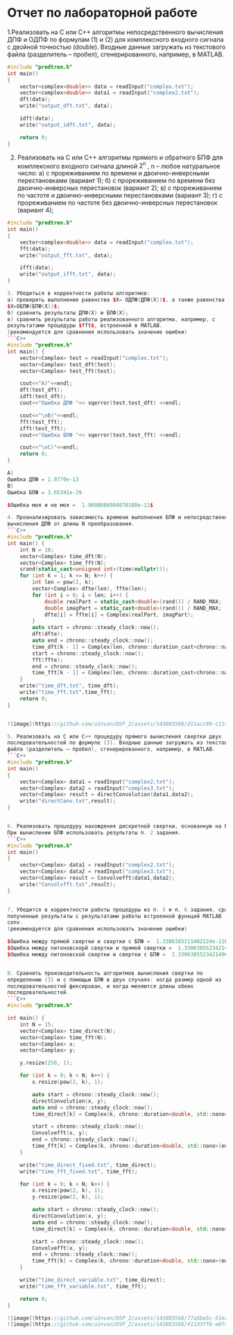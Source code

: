    # Отчет по лабораторной работе


1.Реализовать на С или С++ алгоритмы непосредственного вычисления ДПФ и
ОДПФ по формулам (1) и (2) для комплексного входного сигнала с двойной
точностью (double). Входные данные загружать из текстового файла
(разделитель – пробел), сгенерированного, например, в MATLAB.
```C++
#include "predtren.h"
int main() 
{
    vector<complex<double>> data = readInput("complex.txt");
    vector<complex<double>> data1 = readInput("complex2.txt");
    dft(data);
    write("output_dft.txt", data);

    idft(data);
    write("output_idft.txt", data);

    return 0;
}
```

2. Реализовать на С или С++ алгоритмы прямого и обратного БПФ для
комплексного входного сигнала длиной $2^n$ , n – любое натуральное число:
а) с прореживанием по времени и двоично-инверсными перестановками
(вариант 1);
б) с прореживанием по времени без двоично-инверсных перестановок
(вариант 2);
в) с прореживанием по частоте и двоично-инверсными перестановками
(вариант 3);
г) с прореживанием по частоте без двоично-инверсных перестановок
(вариант 4);
```C++
#include "predtren.h"
int main()
{
    vector<complex<double>> data = readInput("complex.txt");
    fft(data);
    write("output_fft.txt", data);

    ifft(data);
    write("output_ifft.txt", data);
}

3. Убедиться в корректности работы алгоритмов:
а) проверить выполнение равенства $X= ОДПФ(ДПФ(Х))$, а также равенства
$X=ОБПФ(БПФ(Х))$;
б) сравнить результаты ДПФ(Х) и БПФ(Х);
в) сравнить результаты работы реализованного алгоритма, например, с
результатами процедуры $fft$, встроенной в MATLAB.
(рекомендуется для сравнения использовать значение ошибки)
```C++
#include "predtren.h"
int main() {
    vector<Complex> test = readInput("complex.txt");
    vector<Complex> test_dft(test);
    vector<Complex> test_fft(test);

    cout<<"A)"<<endl;
    dft(test_dft);
    idft(test_dft);
    cout<<"Ошибка ДПФ "<< sqerror(test,test_dft) <<endl;

    cout<<"\nB)"<<endl;
    fft(test_fft);
    ifft(test_fft);
    cout<<"Ошибка БПФ "<< sqerror(test,test_fft) <<endl;

    cout<<"\nC)"<<endl;
    return 0;
}

A)
Ошибка ДПФ = 1.9779e-13
B)
Ошибка БПФ = 3.65341e-29

$Ошибка моя и не моя =  1.9680606904870108e-11$

4. Проанализировать зависимость времени выполнения БПФ и непосредственного
вычисления ДПФ от длины N преобразования.
```C++
#include "predtren.h"
int main() {
    int N = 10;
    vector<Complex> time_dft(N);
    vector<Complex> time_fft(N);
    srand(static_cast<unsigned int>(time(nullptr)));
    for (int k = 1; k <= N; k++) { 
        int len = pow(2, k);
        vector<Complex> dfte(len), ffte(len);
        for (int i = 0; i < len; i++) {
            double realPart = static_cast<double>(rand()) / RAND_MAX;
            double imagPart = static_cast<double>(rand()) / RAND_MAX;
            dfte[i] = ffte[i] = Complex(realPart, imagPart);
        }
        auto start = chrono::steady_clock::now();
        dft(dfte);
        auto end = chrono::steady_clock::now();
        time_dft[k - 1] = Complex(len, chrono::duration_cast<chrono::nanoseconds>(end - start).count());
        start = chrono::steady_clock::now();
        fft(ffte);
        end = chrono::steady_clock::now();
        time_fft[k - 1] = Complex(len, chrono::duration_cast<chrono::nanoseconds>(end - start).count());
    }
    write("time_dft.txt", time_dft);
    write("time_fft.txt",time_fft);
    return 0;
}


![image](https://github.com/a1nvan/DSP_2/assets/143883568/d11acc89-c11c-4740-a4b5-843088d92dc9)

5. Реализовать на С или С++ процедуру прямого вычисления свертки двух
последовательностей по формуле (3). Входные данные загружать из текстового
файла (разделитель – пробел), сгенерированного, например, в MATLAB.
```C++
#include "predtren.h"
int main()
{
    vector<Complex> data1 = readInput("complex2.txt");
    vector<Complex> data2 = readInput("complex3.txt");
    vector<Complex> result = directConvolution(data1,data2);
    write("directConv.txt",result);
}


6. Реализовать процедуру нахождения дискретной свертки, основанную на БПФ.
При вычислении БПФ использовать результаты п. 2 задания.
```C++
#include "predtren.h"
int main()
{
    vector<Complex> data1 = readInput("complex2.txt");
    vector<Complex> data2 = readInput("complex3.txt");
    vector<Complex> result = Convolvefft(data1,data2);
    write("Convolvfft.txt",result);
}


7. Убедится в корректности работы процедуры из п. 5 и п. 6 задания, сравнив
полученные результаты с результатами работы встроенной функций MATLAB
conv.
(рекомендуется для сравнения использовать значение ошибки)

$Ошибка между прямой свертки и свертки с БПФ =  1.3306385211402124e-11$
$Ошибка между питоновскорй свертки и прямой свертки =  1.3306385523421496e-11$
$Ошибка между питоновской свертки и свертки с БПФ =  1.3306385523421496e-11$


8. Сравнить производительность алгоритмов вычисления свертки по
определению (3) и с помощью БПФ в двух случаях: когда размер одной из
последовательностей фиксирован, и когда меняются длины обеих
последовательностей.
```C++
#include "predtren.h"

int main() {
    int N = 15;
    vector<Complex> time_direct(N);
    vector<Complex> time_fft(N);
    vector<Complex> x;
    vector<Complex> y;

    y.resize(256, 1);  

    for (int k = 0; k < N; k++) {
        x.resize(pow(2, k), 1);

        auto start = chrono::steady_clock::now();
        directConvolution(x, y);
        auto end = chrono::steady_clock::now();
        time_direct[k] = Complex(k, chrono::duration<double, std::nano>(end - start).count());

        start = chrono::steady_clock::now();
        Convolvefft(x, y);
        end = chrono::steady_clock::now();
        time_fft[k] = Complex(k, chrono::duration<double, std::nano>(end - start).count());
    }

    write("time_direct_fixed.txt", time_direct);
    write("time_fft_fixed.txt", time_fft);

    for (int k = 0; k < N; k++) {
        x.resize(pow(2, k), 1);
        y.resize(pow(2, k), 1);

        auto start = chrono::steady_clock::now();
        directConvolution(x, y);
        auto end = chrono::steady_clock::now();
        time_direct[k] = Complex(k, chrono::duration<double, std::nano>(end - start).count());

        start = chrono::steady_clock::now();
        Convolvefft(x, y);
        end = chrono::steady_clock::now();
        time_fft[k] = Complex(k, chrono::duration<double, std::nano>(end - start).count());
    }

    write("time_direct_variable.txt", time_direct);
    write("time_fft_variable.txt", time_fft);

    return 0;
}

![image](https://github.com/a1nvan/DSP_2/assets/143883568/77a5ba5c-51ec-4bdb-94cc-e691757f889c)
![image](https://github.com/a1nvan/DSP_2/assets/143883568/411d3ff8-e8f4-4ab9-b268-8ff417605c00)


